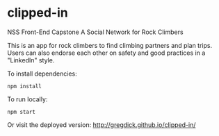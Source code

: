 # clipped-in
NSS Front-End Capstone
A Social Network for Rock Climbers

This is an app for rock climbers to find climbing partners and plan trips. Users can also endorse each other on safety and good practices in a "LinkedIn" style.

To install dependencies:
```
npm install
```
To run locally:
```
npm start
```

Or visit the deployed version:
http://gregdick.github.io/clipped-in/
